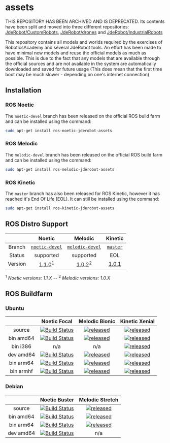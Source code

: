 # assets


THIS REPOSITORY HAS BEEN ARCHIVED AND IS DEPRECATED. Its contents have been split and moved into three different repositories: [JdeRobot/CustomRobots](https://github.com/JdeRobot/CustomRobots), [JdeRobot/drones](https://github.com/JdeRobot/drones) and [JdeRobot/IndustrialRobots](https://github.com/JdeRobot/IndustrialRobots)


This repository contains all models and worlds required by the exercises of RoboticsAcademy and several JdeRobot tools. An effort has been made to have minimal new models and reuse the official models as much as possible. This is due to the fact that any models that are available through the official sources and are not available in the system are automatically downloaded and saved for future usage (This does mean that the first time boot may be much slower - depending on one's internet connection)

## Installation

### ROS Noetic

The `noetic-devel` branch has been released on the official ROS build farm and can be installed using the command:

```bash
sudo apt-get install ros-noetic-jderobot-assets
```

### ROS Melodic 

The `melodic-devel` branch has been released on the official ROS build farm and can be installed using the command:

```bash
sudo apt-get install ros-melodic-jderobot-assets
```

### ROS Kinetic

The `master` branch has also been released for ROS Kinetic, however it has reached it's End Of Life (EOL). It can still be installed using the command:

```bash
sudo apt-get install ros-kinetic-jderobot-assets
```

## ROS Distro Support

|         | Noetic | Melodic | Kinetic |
|:-------:|:-------:|:-------:|:-------:|
| Branch  | [`noetic-devel`](https://github.com/JdeRobot/assets/tree/noetic-devel) | [`melodic-devel`](https://github.com/JdeRobot/assets/tree/melodic-devel)| [`master`](https://github.com/JdeRobot/assets/tree/master) |
| Status  | supported | supported | EOL |
| Version | [1.1.0](http://repositories.ros.org/status_page/ros_noetic_default.html?q=jderobot_assets)<sup>1</sub> | [1.0.2](http://repositories.ros.org/status_page/ros_melodic_default.html?q=jderobot_assets)<sup>2</sup> | [1.0.1](http://repositories.ros.org/status_page/ros_kinetic_default.html?q=jderobot_assets) |

<sup>1</sup> _Noetic versions: 1.1.X_ --
<sup>2</sup> _Melodic versions: 1.0.X_

## ROS Buildfarm

### Ubuntu

|         |  Noetic Focal  |  Melodic Bionic |  Kinetic Xenial  |
|:-------:|:--------------:|:---------------:|:----------------:|
| source | [![Build Status](http://build.ros.org/buildStatus/icon?job=Nsrc_uF__jderobot_assets__ubuntu_focal__source)](http://build.ros.org/job/Nsrc_uF__jderobot_assets__ubuntu_focal__source/) | [![released](http://build.ros.org/buildStatus/icon?job=Msrc_uB__jderobot_assets__ubuntu_bionic__source)](http://build.ros.org/job/Msrc_uB__jderobot_assets__ubuntu_bionic__source/) | [![released](http://build.ros.org/buildStatus/icon?job=Ksrc_uX__jderobot_assets__ubuntu_xenial__source)](http://build.ros.org/job/Ksrc_uX__jderobot_assets__ubuntu_xenial__source/)| 
| bin amd64 | [![Build Status](http://build.ros.org/buildStatus/icon?job=Nbin_uF64__jderobot_assets__ubuntu_focal_amd64__binary)](http://build.ros.org/job/Nbin_uF64__jderobot_assets__ubuntu_focal_amd64__binary/) | [![released](http://build.ros.org/buildStatus/icon?job=Mbin_uB64__jderobot_assets__ubuntu_bionic_amd64__binary)](http://build.ros.org/job/Mbin_uB64__jderobot_assets__ubuntu_bionic_amd64__binary/) | [![released](http://build.ros.org/buildStatus/icon?job=Kbin_uX64__jderobot_assets__ubuntu_xenial_amd64__binary)](http://build.ros.org/job/Kbin_uX64__jderobot_assets__ubuntu_xenial_amd64__binary/)| 
| bin i386 | n/a | n/a | [![released](http://build.ros.org/buildStatus/icon?job=Kbin_uX32__jderobot_assets__ubuntu_xenial_i386__binary)](http://build.ros.org/job/Kbin_uX32__jderobot_assets__ubuntu_xenial_i386__binary/)| 
| dev amd64 | [![Build Status](http://build.ros.org/buildStatus/icon?job=Ndev__jderobot_assets__ubuntu_focal_amd64)](http://build.ros.org/job/Ndev__jderobot_assets__ubuntu_focal_amd64/) | [![released](http://build.ros.org/buildStatus/icon?job=Mdev__jderobot_assets__ubuntu_bionic_amd64)](http://build.ros.org/job/Mdev__jderobot_assets__ubuntu_bionic_amd64/)| [![released](http://build.ros.org/buildStatus/icon?job=Kdev__jderobot_assets__ubuntu_xenial_amd64)](http://build.ros.org/job/Kdev__jderobot_assets__ubuntu_xenial_amd64/)|
| bin arm64 | [![Build Status](http://build.ros.org/buildStatus/icon?job=Nbin_ufv8_uFv8__jderobot_assets__ubuntu_focal_arm64__binary)](http://build.ros.org/job/Nbin_ufv8_uFv8__jderobot_assets__ubuntu_focal_arm64__binary/) | [![released](http://build.ros.org/buildStatus/icon?job=Mbin_ubv8_uBv8__jderobot_assets__ubuntu_bionic_arm64__binary)](http://build.ros.org/job/Mbin_ubv8_uBv8__jderobot_assets__ubuntu_bionic_arm64__binary/) | [![released](http://build.ros.org/buildStatus/icon?job=Kbin_uxv8_uXv8__jderobot_assets__ubuntu_xenial_arm64__binary)](http://build.ros.org/job/Kbin_uxv8_uXv8__jderobot_assets__ubuntu_xenial_arm64__binary/) |
| bin armhf | [![Build Status](http://build.ros.org/buildStatus/icon?job=Nbin_ufhf_uFhf__jderobot_assets__ubuntu_focal_armhf__binary)](http://build.ros.org/job/Nbin_ufhf_uFhf__jderobot_assets__ubuntu_focal_armhf__binary/) | [![released](http://build.ros.org/buildStatus/icon?job=Mbin_ubhf_uBhf__jderobot_assets__ubuntu_bionic_armhf__binary)](http://build.ros.org/job/Mbin_ubhf_uBhf__jderobot_assets__ubuntu_bionic_armhf__binary/) | [![released](http://build.ros.org/buildStatus/icon?job=Kbin_uxhf_uXhf__jderobot_assets__ubuntu_xenial_armhf__binary)](http://build.ros.org/job/Kbin_uxhf_uXhf__jderobot_assets__ubuntu_xenial_armhf__binary/) |


### Debian

|         | Noetic Buster  |  Melodic Stretch   | 
|:-------:|:--------------:|:------------------:|
| source | [![Build Status](http://build.ros.org/buildStatus/icon?job=Nsrc_dB__jderobot_assets__debian_buster__source)](http://build.ros.org/job/Nsrc_dB__jderobot_assets__debian_buster__source/) | [![released](http://build.ros.org/buildStatus/icon?job=Msrc_dS__jderobot_assets__debian_stretch__source)](http://build.ros.org/job/Msrc_dS__jderobot_assets__debian_stretch__source/) | 
| bin amd64 | [![Build Status](http://build.ros.org/buildStatus/icon?job=Nbin_db_dB64__jderobot_assets__debian_buster_amd64__binary)](http://build.ros.org/job/Nbin_db_dB64__jderobot_assets__debian_buster_amd64__binary/) | [![released](http://build.ros.org/buildStatus/icon?job=Mbin_ds_dS64__jderobot_assets__debian_stretch_amd64__binary)](http://build.ros.org/job/Mbin_ds_dS64__jderobot_assets__debian_stretch_amd64__binary/) | 
| bin arm64 | [![Build Status](http://build.ros.org/buildStatus/icon?job=Nbin_dbv8_dBv8__jderobot_assets__debian_buster_arm64__binary)](http://build.ros.org/job/Nbin_dbv8_dBv8__jderobot_assets__debian_buster_arm64__binary/) | [![released](http://build.ros.org/buildStatus/icon?job=Mbin_dsv8_dSv8__jderobot_assets__debian_stretch_arm64__binary)](http://build.ros.org/job/Mbin_dsv8_dSv8__jderobot_assets__debian_stretch_arm64__binary/) |
| dev amd64 | [![Build Status](http://build.ros.org/buildStatus/icon?job=Ndev_db__jderobot_assets__debian_buster_amd64)](http://build.ros.org/job/Ndev_db__jderobot_assets__debian_buster_amd64/) | n/a |


<!-- pr amd64 ubuntu focal -->
<!-- [![Build Status](http://build.ros.org/buildStatus/icon?job=Npr__jderobot_assets__ubuntu_focal_amd64)](http://build.ros.org/job/Npr__jderobot_assets__ubuntu_focal_amd64/) -->

<!-- pr amd64 debian buster -->
<!-- [![Build Status](http://build.ros.org/buildStatus/icon?job=Npr_db__jderobot_assets__debian_buster_amd64)](http://build.ros.org/job/Npr_db__jderobot_assets__debian_buster_amd64/) -->
